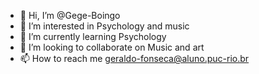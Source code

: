 - 👋 Hi, I’m @Gege-Boingo
- 👀 I’m interested in Psychology and music
- 🌱 I’m currently learning Psychology
- 💞️ I’m looking to collaborate on Music and art
- 📫 How to reach me geraldo-fonseca@aluno.puc-rio.br

<!---
Gege-Boingo/Gege-Boingo is a ✨ special ✨ repository because its `README.md` (this file) appears on your GitHub profile.
You can click the Preview link to take a look at your changes.
--->

